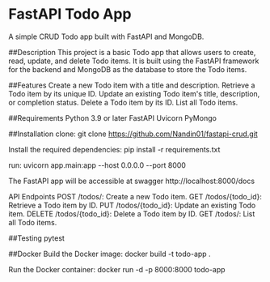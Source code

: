 # FastAPI Todo App
A simple CRUD Todo app built with FastAPI and MongoDB.


##Description
This project is a basic Todo app that allows users to create, read, update, and delete Todo items. It is built using the FastAPI framework for the backend and MongoDB as the database to store the Todo items.


##Features
Create a new Todo item with a title and description.
Retrieve a Todo item by its unique ID.
Update an existing Todo item's title, description, or completion status.
Delete a Todo item by its ID.
List all Todo items.

##Requirements
Python 3.9 or later
FastAPI
Uvicorn
PyMongo

##Installation
clone:
git clone https://github.com/Nandin01/fastapi-crud.git


Install the required dependencies:
pip install -r requirements.txt

run:
uvicorn app.main:app --host 0.0.0.0 --port 8000


The FastAPI app will be accessible at swagger http://localhost:8000/docs


API Endpoints
POST /todos/: Create a new Todo item.
GET /todos/{todo_id}: Retrieve a Todo item by ID.
PUT /todos/{todo_id}: Update an existing Todo item.
DELETE /todos/{todo_id}: Delete a Todo item by ID.
GET /todos/: List all Todo items.

##Testing
pytest

##Docker
Build the Docker image:
docker build -t todo-app .


Run the Docker container:
docker run -d -p 8000:8000 todo-app
